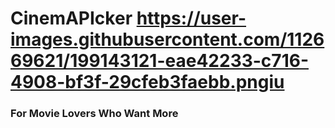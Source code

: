 # **CinemAPIcker**                           https://user-images.githubusercontent.com/112669621/199143121-eae42233-c716-4908-bf3f-29cfeb3faebb.pngiu 
### For Movie Lovers Who Want More
